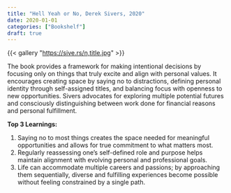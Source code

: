 ```yaml
---
title: "Hell Yeah or No, Derek Sivers, 2020"
date: 2020-01-01
categories: ["Bookshelf"]
draft: true
---
```


{{< gallery "https://sive.rs/n,title.jpg" >}}

The book provides a framework for making intentional decisions by focusing only on things that truly excite and align with personal values. It encourages creating space by saying no to distractions, defining personal identity through self-assigned titles, and balancing focus with openness to new opportunities. Sivers advocates for exploring multiple potential futures and consciously distinguishing between work done for financial reasons and personal fulfillment.

**Top 3 Learnings:**

1. Saying no to most things creates the space needed for meaningful opportunities and allows for true commitment to what matters most.
2. Regularly reassessing one’s self-defined role and purpose helps maintain alignment with evolving personal and professional goals.
3. Life can accommodate multiple careers and passions; by approaching them sequentially, diverse and fulfilling experiences become possible without feeling constrained by a single path.
